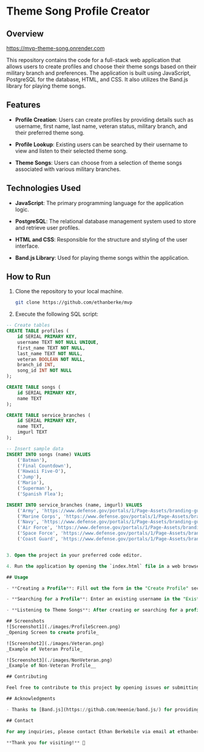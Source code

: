 # Theme Song Profile Creator

## Overview

https://mvp-theme-song.onrender.com

This repository contains the code for a full-stack web application that allows users to create profiles and choose their theme songs based on their military branch and preferences. The application is built using JavaScript, PostgreSQL for the database, HTML, and CSS. It also utilizes the Band.js library for playing theme songs.

## Features

- **Profile Creation**: Users can create profiles by providing details such as username, first name, last name, veteran status, military branch, and their preferred theme song.
- **Profile Lookup**: Existing users can be searched by their username to view and listen to their selected theme song.

- **Theme Songs**: Users can choose from a selection of theme songs associated with various military branches.

## Technologies Used

- **JavaScript**: The primary programming language for the application logic.
- **PostgreSQL**: The relational database management system used to store and retrieve user profiles.

- **HTML and CSS**: Responsible for the structure and styling of the user interface.

- **Band.js Library**: Used for playing theme songs within the application.

## How to Run

1. Clone the repository to your local machine.

   ```bash
   git clone https://github.com/ethanberke/mvp
   ```

2. Execute the following SQL script:

```sql
-- Create tables
CREATE TABLE profiles (
    id SERIAL PRIMARY KEY,
    username TEXT NOT NULL UNIQUE,
    first_name TEXT NOT NULL,
    last_name TEXT NOT NULL,
    veteran BOOLEAN NOT NULL,
    branch_id INT,
    song_id INT NOT NULL
);

CREATE TABLE songs (
    id SERIAL PRIMARY KEY,
    name TEXT
);

CREATE TABLE service_branches (
    id SERIAL PRIMARY KEY,
    name TEXT,
    imgurl TEXT
);

-- Insert sample data
INSERT INTO songs (name) VALUES
    ('Batman'),
    ('Final Countdown'),
    ('Hawaii Five-O'),
    ('Jump'),
    ('Mario'),
    ('Superman'),
    ('Spanish Flea');

INSERT INTO service_branches (name, imgurl) VALUES
    ('Army', 'https://www.defense.gov/portals/1/Page-Assets/branding-guide/armed-forces/sealArmy.png'),
    ('Marine Corps', 'https://www.defense.gov/portals/1/Page-Assets/branding-guide/armed-forces/sealMarineCorps.png'),
    ('Navy', 'https://www.defense.gov/portals/1/Page-Assets/branding-guide/armed-forces/sealNavy.png'),
    ('Air Force', 'https://www.defense.gov/portals/1/Page-Assets/branding-guide/armed-forces/sealAirForce.png'),
    ('Space Force', 'https://www.defense.gov/portals/1/Page-Assets/branding-guide/armed-forces/SealSpaceForce.png'),
    ('Coast Guard', 'https://www.defense.gov/portals/1/Page-Assets/branding-guide/armed-forces/sealCoastGuard.png');


3. Open the project in your preferred code editor.

4. Run the application by opening the `index.html` file in a web browser.

## Usage

- **Creating a Profile**: Fill out the form in the "Create Profile" section with the required details and click the "Create Profile" button.

- **Searching for a Profile**: Enter an existing username in the "Existing Account? Search by Username" section and click the "Search Profile" button.

- **Listening to Theme Songs**: After creating or searching for a profile, users can click on the corresponding buttons to play their chosen theme song.

## Screenshots
![Screenshot1](./images/ProfileScreen.png)
_Opening Screen to create profile_

![Screenshot2](./images/Veteran.png)
_Example of Veteran Profile_

![Screenshot3](./images/NonVeteran.png)
_Example of Non-Veteran Profile__

## Contributing

Feel free to contribute to this project by opening issues or submitting pull requests.

## Acknowledgments

- Thanks to [Band.js](https://github.com/meenie/band.js/) for providing the library for playing theme songs.

## Contact

For any inquiries, please contact Ethan Berkebile via email at ethanberkebile@gmail.com.

**Thank you for visiting!** 🚀
```
